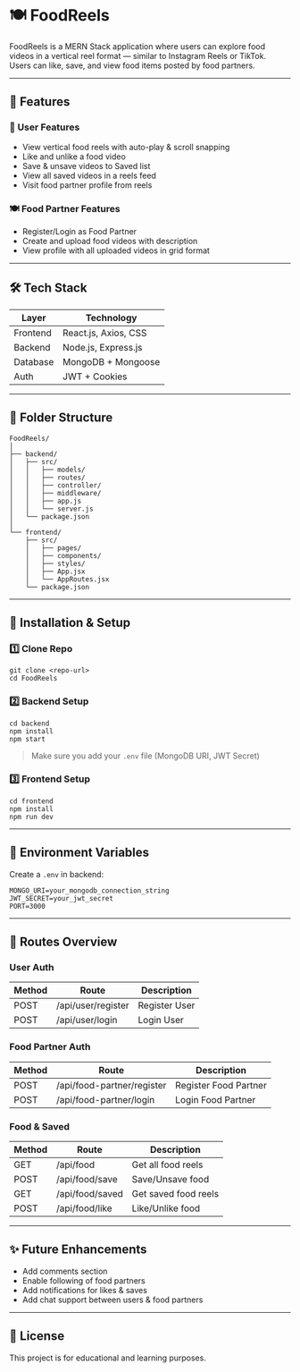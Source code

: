 # 🍽️ FoodReels

FoodReels is a MERN Stack application where users can explore food videos in a vertical reel format — similar to Instagram Reels or TikTok.  
Users can like, save, and view food items posted by food partners.

---

## 🚀 Features

### 👥 User Features
- View vertical food reels with auto-play & scroll snapping
- Like and unlike a food video
- Save & unsave videos to Saved list
- View all saved videos in a reels feed
- Visit food partner profile from reels

### 🍽️ Food Partner Features
- Register/Login as Food Partner
- Create and upload food videos with description
- View profile with all uploaded videos in grid format

---

## 🛠️ Tech Stack

| Layer | Technology |
|--------|----------------|
| Frontend | React.js, Axios, CSS |
| Backend | Node.js, Express.js |
| Database | MongoDB + Mongoose |
| Auth | JWT + Cookies |

---

## 📂 Folder Structure

```
FoodReels/
│
├── backend/
│   ├── src/
│   │   ├── models/
│   │   ├── routes/
│   │   ├── controller/
│   │   ├── middleware/
│   │   ├── app.js
│   │   └── server.js
│   └── package.json
│
└── frontend/
    ├── src/
    │   ├── pages/
    │   ├── components/
    │   ├── styles/
    │   ├── App.jsx
    │   └── AppRoutes.jsx
    └── package.json
```

---

## 🔧 Installation & Setup

### 1️⃣ Clone Repo
```
git clone <repo-url>
cd FoodReels
```

### 2️⃣ Backend Setup
```
cd backend
npm install
npm start
```

> Make sure you add your `.env` file (MongoDB URI, JWT Secret)

### 3️⃣ Frontend Setup
```
cd frontend
npm install
npm run dev
```

---

## 🔑 Environment Variables

Create a `.env` in backend:

```
MONGO_URI=your_mongodb_connection_string
JWT_SECRET=your_jwt_secret
PORT=3000
```

---

## 📍 Routes Overview

### User Auth
| Method | Route | Description |
|--------|--------|----------------|
| POST | /api/user/register | Register User |
| POST | /api/user/login | Login User |

### Food Partner Auth
| Method | Route | Description |
|--------|--------|----------------|
| POST | /api/food-partner/register | Register Food Partner |
| POST | /api/food-partner/login | Login Food Partner |

### Food & Saved
| Method | Route | Description |
|--------|--------|----------------|
| GET | /api/food | Get all food reels |
| POST | /api/food/save | Save/Unsave food |
| GET | /api/food/saved | Get saved food reels |
| POST | /api/food/like | Like/Unlike food |

---

## ✨ Future Enhancements

- Add comments section  
- Enable following of food partners  
- Add notifications for likes & saves  
- Add chat support between users & food partners  

---

## 📜 License

This project is for educational and learning purposes.
